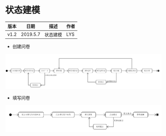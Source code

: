 # 状态建模  
  


| 版本 | 日期 | 描述 | 作者 |  
| - | - | - | - |  
| v1.2 | 2019.5.7 | 状态建模 | LYS |  
* 创建问卷

![](Requirement_image/State_models2.png)

* 填写问卷

![](Requirement_image/State_models1.png)
